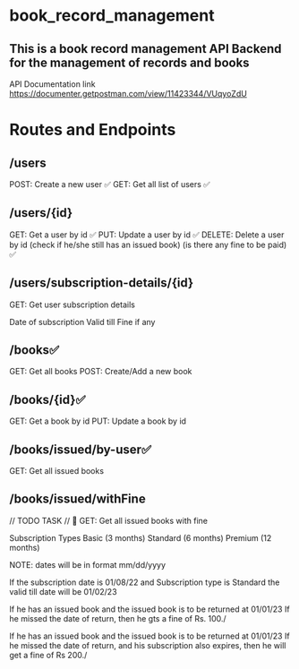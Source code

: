 # book_record_management

## This is a book record management API Backend for the management of records and books

API Documentation link
https://documenter.getpostman.com/view/11423344/VUqyoZdU

# Routes and Endpoints

## /users
POST: Create a new user ✅
GET: Get all list of users ✅

## /users/{id}
GET: Get a user by id ✅
PUT: Update a user by id ✅
DELETE: Delete a user by id (check if he/she still has an issued book) (is there any fine to be paid) ✅

## /users/subscription-details/{id}
GET: Get user subscription details 

Date of subscription
Valid till
Fine if any
## /books✅
GET: Get all books 
POST: Create/Add a new book

## /books/{id}✅
GET: Get a book by id
PUT: Update a book by id

## /books/issued/by-user✅
GET: Get all issued books

## /books/issued/withFine
// TODO TASK // 🏁 GET: Get all issued books with fine

Subscription Types
Basic (3 months) Standard (6 months) Premium (12 months)

NOTE: dates will be in format mm/dd/yyyy

If the subscription date is 01/08/22 and Subscription type is Standard the valid till date will be 01/02/23

If he has an issued book and the issued book is to be returned at 01/01/23 If he missed the date of return, then he gts a fine of Rs. 100./

If he has an issued book and the issued book is to be returned at 01/01/23 If he missed the date of return, and his subscription also expires, then he will get a fine of Rs 200./
